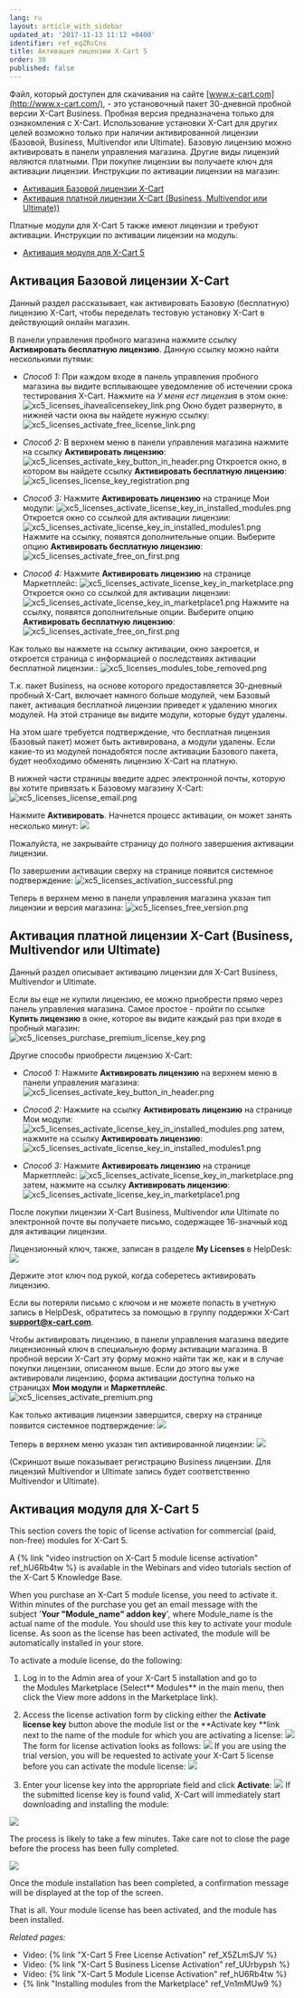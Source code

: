 ```yaml
---
lang: ru
layout: article_with_sidebar
updated_at: '2017-11-13 11:12 +0400'
identifier: ref_eqZRcCns
title: Активация лицензии X-Cart 5
order: 30
published: false
---
```

Файл, который доступен для скачивания на сайте [www.x-cart.com](http://www.x-cart.com/), - это установочный пакет 30-дневной пробной версии X-Cart Business. Пробная версия предназначена только для ознакомления с X-Cart. Использование установки X-Cart для других целей возможно только при наличии активированной лицензии (Базовой, Business, Multivendor или Ultimate). Базовую лицензию можно активировать в панели управления магазина. Другие виды лицензий являются платными. При покупке лицензии вы получаете ключ для активации лицензии. Инструкции по активации лицензии на магазин:

*   [Активация Базовой лицензии X-Cart](#activate-a-free-x-cart-5-license)
*   [Активация платной лицензии X-Cart (Business, Multivendor или Ultimate))](#activating-a-premium-x-cart-5license-business--multivendor--ultimate)

Платные модули для X-Cart 5 также имеют лицензии и требуют активации. Инструкции по активации лицензии на модуль:

*   [Активация модуля для X-Cart 5](#activating-an-x-cart-5-module-license)

## Активация Базовой лицензии X-Cart

Данный раздел рассказывает, как активировать Базовую (бесплатную) лицензию X-Cart, чтобы переделать тестовую установку X-Cart  в действующий онлайн магазин.

В панели управления пробного магазина нажмите ссылку **Активировать бесплатную лицензию**. Данную ссылку можно найти несколькими путями:  

   *   _Способ 1:_
       При каждом входе в панель управления пробного магазина вы видите всплывающее уведомление об истечении срока тестирования X-Cart. Нажмите на _У меня ест лицензия_ в этом окне:
       ![xc5_licenses_ihavealicensekey_link.png]({{site.baseurl}}/attachments/ref_qwhmJtqW/xc5_licenses_ihavealicensekey_link.png)
       Окно будет развернуто, в нижней части окна вы найдете нужную ссылку:
       ![xc5_licenses_activate_free_license_link.png]({{site.baseurl}}/attachments/ref_qwhmJtqW/xc5_licenses_activate_free_license_link.png)

   *   _Способ 2:_ В верхнем меню в панели управления магазина нажмите на ссылку **Активировать лицензию**:
       ![xc5_licenses_activate_key_button_in_header.png]({{site.baseurl}}/attachments/ref_qwhmJtqW/xc5_licenses_activate_key_button_in_header.png)
       Откроется окно, в котором вы найдете ссылку **Активировать бесплатную лицензию**:
       ![xc5_licenses_license_key_registration.png]({{site.baseurl}}/attachments/ref_qwhmJtqW/xc5_licenses_license_key_registration.png)

   *    _Способ 3:_ Нажмите **Активировать лицензию** на странице Мои модули:
        ![xc5_licenses_activate_license_key_in_installed_modules.png]({{site.baseurl}}/attachments/ref_qwhmJtqW/xc5_licenses_activate_license_key_in_installed_modules.png)
        Откроется окно со ссылкой для активации лицензии:
        ![xc5_licenses_activate_license_key_in_installed_modules1.png]({{site.baseurl}}/attachments/ref_qwhmJtqW/xc5_licenses_activate_license_key_in_installed_modules1.png)
        Нажмите на ссылку, появятся дополнительные опции. Выберите опцию **Активировать бесплатную лицензию**:
        ![xc5_licenses_activate_free_on_first.png]({{site.baseurl}}/attachments/ref_qwhmJtqW/xc5_licenses_activate_free_on_first.png)

   *   _Способ 4:_ Нажмите **Активировать лицензию** на странице Маркетплейс:
        ![xc5_licenses_activate_license_key_in_marketplace.png]({{site.baseurl}}/attachments/ref_qwhmJtqW/xc5_licenses_activate_license_key_in_marketplace.png)
        Откроется окно со ссылкой для активации лицензии:
        ![xc5_licenses_activate_license_key_in_marketplace1.png]({{site.baseurl}}/attachments/ref_qwhmJtqW/xc5_licenses_activate_license_key_in_marketplace1.png)
         Нажмите на ссылку, появятся дополнительные опции. Выберите опцию **Активировать бесплатную лицензию**:
        ![xc5_licenses_activate_free_on_first.png]({{site.baseurl}}/attachments/ref_qwhmJtqW/xc5_licenses_activate_free_on_first.png)


Как только вы нажмете на ссылку активации, окно закроется, и откроется страница с информацией о последствиях активации бесплатной лицензии.:
         ![xc5_licenses_modules_tobe_removed.png]({{site.baseurl}}/attachments/ref_qwhmJtqW/xc5_licenses_modules_tobe_removed.png)
         
Т.к. пакет Business, на основе которого предоставляется 30-дневный пробный X-Cart, включает намного больше модулей, чем Базовый пакет, активация бесплатной лицензии приведет к удалению многих модулей. На этой странице вы видите модули, которые будут удалены.

На этом шаге требуется подтверждение, что бесплатная лицензия (Базовый пакет) может быть активирована, а модули удалены. Если какие-то из модулей понадобятся после активации Базового пакета, будет необходимо обменять лицензию X-Cart на платную.

В нижней части страницы введите адрес электронной почты, которую вы хотите привязать к Базовому магазину X-Cart:
          ![xc5_licenses_license_email.png]({{site.baseurl}}/attachments/ref_qwhmJtqW/xc5_licenses_license_email.png)

Нажмите **Активировать**. Начнется процесс активации, он может занять несколько минут:
          ![]({{site.baseurl}}/attachments/8225232/8356127.png)
    
Пожалуйста, не закрывайте страницу до полного завершения активации лицензии.

По завершении активации сверху на странице появится системное подтверждение:
          ![xc5_licenses_activation_successful.png]({{site.baseurl}}/attachments/ref_qwhmJtqW/xc5_licenses_activation_successful.png)

Теперь в верхнем меню в панели управления магазина указан тип лицензии и версия магазина:
          ![xc5_licenses_free_version.png]({{site.baseurl}}/attachments/ref_qwhmJtqW/xc5_licenses_free_version.png)


## Активация платной лицензии X-Cart (Business, Multivendor или Ultimate)


Данный раздел описывает активацию лицензии для X-Cart Business, Multivendor и Ultimate.

Если вы еще не купили лицензию, ее можно приобрести прямо через панель управления магазина. Самое простое - пройти по ссылке **Купить лицензию** в окне, которое вы видите каждый раз при входе в пробный магазин:        
          ![xc5_licenses_purchase_premium_license_key.png]({{site.baseurl}}/attachments/ref_qwhmJtqW/xc5_licenses_purchase_premium_license_key.png)

Другие способы приобрести лицензию X-Cart:

   *   _Способ 1:_ Нажмите **Активировать лицензию** на верхнем меню в панели управления магазина:
       ![xc5_licenses_activate_key_button_in_header.png]({{site.baseurl}}/attachments/ref_qwhmJtqW/xc5_licenses_activate_key_button_in_header.png)
    
   *   _Способ 2:_ Нажмите на ссылку **Активировать лицензию** на странице Мои модули:
       ![xc5_licenses_activate_license_key_in_installed_modules.png]({{site.baseurl}}/attachments/ref_qwhmJtqW/xc5_licenses_activate_license_key_in_installed_modules.png) 
        затем, нажмите на ссылку **Активировать лицензию**:
        ![xc5_licenses_activate_license_key_in_installed_modules1.png]({{site.baseurl}}/attachments/ref_qwhmJtqW/xc5_licenses_activate_license_key_in_installed_modules1.png)
           
   *   _Способ 3:_ Нажмите **Активировать лицензию** на странице Маркетплейс:
       ![xc5_licenses_activate_license_key_in_marketplace.png]({{site.baseurl}}/attachments/ref_qwhmJtqW/xc5_licenses_activate_license_key_in_marketplace.png)      
       затем, нажмите на ссылку **Активировать лицензию**:
       ![xc5_licenses_activate_license_key_in_marketplace1.png]({{site.baseurl}}/attachments/ref_qwhmJtqW/xc5_licenses_activate_license_key_in_marketplace1.png)
        
После покупки лицензии X-Cart Business, Multivendor или Ultimate по электронной почте вы получаете письмо, содержащее 16-значный код для активации лицензии. 

Лицензионный ключ, также, записан в разделе **My Licenses** в HelpDesk:
       ![]({{site.baseurl}}/attachments/8225232/8356149.png)

Держите этот ключ под рукой, когда соберетесь активировать лицензию.

Если вы потеряли письмо с ключом и не можете попасть в учетную запись в HelpDesk, обратитесь за помощью в группу поддержки X-Cart **[support@x-cart.com](mailto:support@x-cart.com)**.

Чтобы активировать лицензию, в панели управления магазина введите лицензионный ключ в специальную форму активации магазина. В пробной версии X-Cart эту форму можно найти так же, как и в случае покупки лицензии, описанном выше. Если до этого вы уже активировали лицензию, форма активации доступна только на страницах **Мои модули** и **Маркетплейс**. 
      ![xc5_licenses_activate_premium.png]({{site.baseurl}}/attachments/ref_qwhmJtqW/xc5_licenses_activate_premium.png)

Как только активация лицензии завершится, сверху на странице появится системное подтверждение:
      ![]({{site.baseurl}}/attachments/8225232/8716605.png)

Теперь в верхнем меню указан тип активированной лицензии:
      ![]({{site.baseurl}}/attachments/8225232/8716606.png)

(Скриншот выше показывает регистрацию Business лицензии. Для лицензий Multivendor и Ultimate запись будет соответственно Multivendor и Ultimate).

## Активация модуля для X-Cart 5

This section covers the topic of license activation for commercial (paid, non-free) modules for X-Cart 5.

A {% link "video instruction on X-Cart 5 module license activation" ref_hU6Rb4tw %} is available in the Webinars and video tutorials section of the X-Cart 5 Knowledge Base.

When you purchase an X-Cart 5 module license, you need to activate it. Within minutes of the purchase you get an email message with the subject '**Your **"**Module_name**"** addon key**', where Module_name is the actual name of the module. You should use this key to activate your module license. As soon as the license has been activated, the module will be automatically installed in your store.

To activate a module license, do the following:

1.  Log in to the Admin area of your X-Cart 5 installation and go to the Modules Marketplace (Select** Modules** in the main menu, then click the View more addons in the Marketplace link).

2.  Access the license activation form by clicking either the **Activate license key** button above the module list or the **Activate key **link next to the name of the module for which you are activating a license:
    ![]({{site.baseurl}}/attachments/8225232/8716608.png)
    The form for license activation looks as follows:
    ![]({{site.baseurl}}/attachments/8225232/8716609.png)
    If you are using the trial version, you will be requested to activate your X-Cart 5 license before you can activate the module license:
    ![]({{site.baseurl}}/attachments/8225232/8716598.png)
3.  Enter your license key into the appropriate field and click **Activate**:
    ![]({{site.baseurl}}/attachments/8225232/8716610.png)
    If the submitted license key is found valid, X-Cart will immediately start downloading and installing the module:

![]({{site.baseurl}}/attachments/8225232/8356157.png)

The process is likely to take a few minutes. Take care not to close the page before the process has been fully completed.

![]({{site.baseurl}}/attachments/8225232/8356158.png)

Once the module installation has been completed, a confirmation message will be displayed at the top of the screen.

That is all. Your module license has been activated, and the module has been installed. 

_Related pages:_

*   Video: {% link "X-Cart 5 Free License Activation" ref_X5ZLmSJV %}
*   Video: {% link "X-Cart 5 Business License Activation" ref_UUrbypsh %}
*   Video: {% link "X-Cart 5 Module License Activation" ref_hU6Rb4tw %}
*   {% link "Installing modules from the Marketplace" ref_Vn1mMUw9 %}
